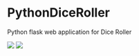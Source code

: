 # PythonDiceRoller

Python flask web application for Dice Roller
<p float="left">
<img src="https://user-images.githubusercontent.com/45852402/224909400-46bc61cd-4d31-4c69-8bfc-fcd1c60f480c.png" >
<img src="https://user-images.githubusercontent.com/45852402/224909413-9330bc46-a91f-4aba-a227-e0c3640c88e2.png">
</p>
